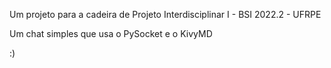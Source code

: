 Um projeto para a cadeira de Projeto Interdisciplinar I - BSI 2022.2 - UFRPE

Um chat simples que usa o PySocket e o KivyMD

:)
